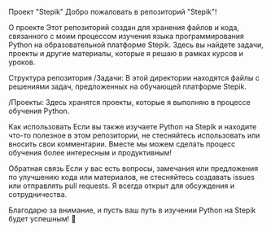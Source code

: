 Проект "Stepik"
Добро пожаловать в репозиторий "Stepik"!

О проекте
Этот репозиторий создан для хранения файлов и кода, связанного с моим процессом изучения языка программирования Python на образовательной платформе Stepik. Здесь вы найдете задачи, проекты и другие материалы, которые я решаю в рамках курсов и уроков.

Структура репозитория
/Задачи: В этой директории находятся файлы с решениями задач, предложенных на обучающей платформе Stepik.

/Проекты: Здесь хранятся проекты, которые я выполняю в процессе обучения Python.

Как использовать
Если вы также изучаете Python на Stepik и находите что-то полезное в этом репозитории, не стесняйтесь использовать или вносить свои комментарии. Вместе мы можем сделать процесс обучения более интересным и продуктивным!

Обратная связь
Если у вас есть вопросы, замечания или предложения по улучшению кода или материалов, не стесняйтесь создавать issues или отправлять pull requests. Я всегда открыт для обсуждения и сотрудничества.

Благодарю за внимание, и пусть ваш путь в изучении Python на Stepik будет успешным! 🚀
